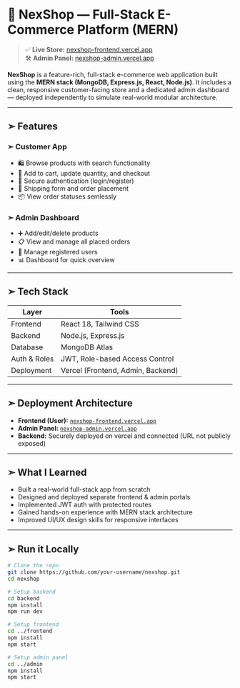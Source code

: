 # 🛒 NexShop — Full-Stack E-Commerce Platform (MERN)

> ✅ **Live Store:** [nexshop-frontend.vercel.app](https://nexshop-frontend.vercel.app)  
> 🛠️ **Admin Panel:** [nexshop-admin.vercel.app](https://nexshop-admin.vercel.app)

**NexShop** is a feature-rich, full-stack e-commerce web application built using the **MERN stack (MongoDB, Express.js, React, Node.js)**. It includes a clean, responsive customer-facing store and a dedicated admin dashboard — deployed independently to simulate real-world modular architecture.

---

## ➣ Features

### ➣ Customer App
- 🛍️ Browse products with search functionality
- 🛒 Add to cart, update quantity, and checkout
- 🔐 Secure authentication (login/register)
- 🚚 Shipping form and order placement
- 📦 View order statuses semlessly

### ➣ Admin Dashboard
- ➕ Add/edit/delete products
- 📋 View and manage all placed orders
- 👤 Manage registered users
- 📊 Dashboard for quick overview

---

## ➣ Tech Stack

| Layer         | Tools                             |
|--------------|------------------------------------|
| Frontend     | React 18, Tailwind CSS             |
| Backend      | Node.js, Express.js                |
| Database     | MongoDB Atlas                      |
| Auth & Roles | JWT, Role-based Access Control     |
| Deployment   | Vercel (Frontend, Admin, Backend)  |

---

## ➣ Deployment Architecture

- **Frontend (User):** [`nexshop-frontend.vercel.app`](https://nexshop-frontend.vercel.app)
- **Admin Panel:** [`nexshop-admin.vercel.app`](https://nexshop-admin.vercel.app)
- **Backend:** Securely deployed on vercel and connected (URL not publicly exposed)

---

## ➣ What I Learned

- Built a real-world full-stack app from scratch
- Designed and deployed separate frontend & admin portals
- Implemented JWT auth with protected routes
- Gained hands-on experience with MERN stack architecture
- Improved UI/UX design skills for responsive interfaces

---

## ➣ Run it Locally

```bash
# Clone the repo
git clone https://github.com/your-username/nexshop.git
cd nexshop

# Setup backend
cd backend
npm install
npm run dev

# Setup frontend
cd ../frontend
npm install
npm start

# Setup admin panel
cd ../admin
npm install
npm start
